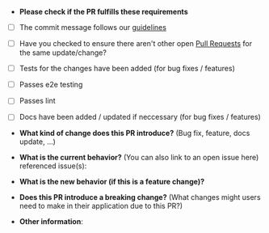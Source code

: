 <!-- You can erase any parts of this template not applicable to your Pull Request. -->

* **Please check if the PR fulfills these requirements**
- [ ] The commit message follows our [guidelines](../CONTRIBUTING.md)
- [ ] Have you checked to ensure there aren't other open [Pull Requests](../../../pulls) for the same update/change?
- [ ] Tests for the changes have been added (for bug fixes / features)
- [ ] Passes e2e testing
- [ ] Passes lint
- [ ] Docs have been added / updated if neccessary (for bug fixes / features)


* **What kind of change does this PR introduce?** (Bug fix, feature, docs update, ...)



* **What is the current behavior?** (You can also link to an open issue here)
referenced issue(s):



* **What is the new behavior (if this is a feature change)?**



* **Does this PR introduce a breaking change?** (What changes might users need to make in their application due to this PR?)



* **Other information**:
